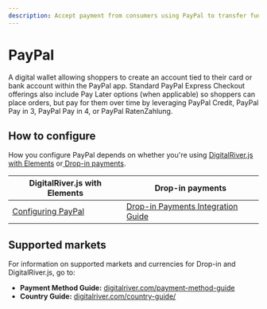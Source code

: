 ```yaml
---
description: Accept payment from consumers using PayPal to transfer funds online.
---
```


# PayPal

A digital wallet allowing shoppers to create an account tied to their card or bank account within the PayPal app. Standard PayPal Express Checkout offerings also include Pay Later options (when applicable) so shoppers can place orders, but pay for them over time by leveraging PayPal Credit, PayPal Pay in 3, PayPal Pay in 4, or PayPal RatenZahlung. &#x20;

## How to configure

How you configure PayPal depends on whether you're using [DigitalRiver.js with Elements](../payments-solutions/digitalriver.js/) or[ Drop-in payments](../payments-solutions/drop-in/).  &#x20;

| DigitalRiver.js with Elements                                                         | Drop-in payments                                                                                 |
| ------------------------------------------------------------------------------------- | ------------------------------------------------------------------------------------------------ |
| [Configuring PayPal](../payments-solutions/digitalriver.js/payment-methods/paypal.md) | [Drop-in Payments Integration Guide](../payments-solutions/drop-in/drop-in-integration-guide.md) |

## Supported markets

For information on supported markets and currencies for Drop-in and DigitalRiver.js, go to:&#x20;

* **Payment Method Guide:** [digitalriver.com/payment-method-guide](https://www.digitalriver.com/payment-method/paypal-checkout/)
* **Country Guide:** [digitalriver.com/country-guide/](https://www.digitalriver.com/country-guide/)
